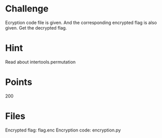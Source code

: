 # Challenge
Ecryption code file is given. And the corresponding encrypted flag is also given.
Get the decrypted flag.

# Hint
Read about intertools.permutation

# Points
200

# Files
Encrypted flag: flag.enc
Encryption code: encryption.py
